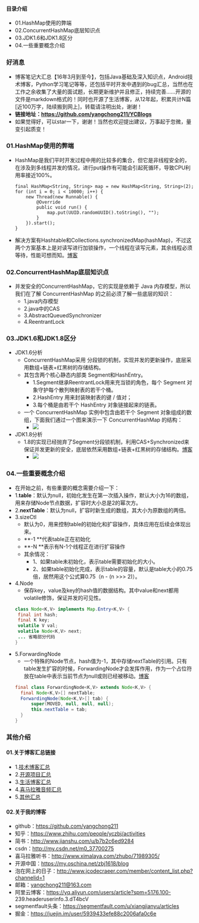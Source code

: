 #### 目录介绍
- 01.HashMap使用的弊端
- 02.ConcurrentHashMap底层知识点
- 03.JDK1.6和JDK1.8区分
- 04.一些重要概念介绍


### 好消息
- 博客笔记大汇总【16年3月到至今】，包括Java基础及深入知识点，Android技术博客，Python学习笔记等等，还包括平时开发中遇到的bug汇总，当然也在工作之余收集了大量的面试题，长期更新维护并且修正，持续完善……开源的文件是markdown格式的！同时也开源了生活博客，从12年起，积累共计N篇[近100万字，陆续搬到网上]，转载请注明出处，谢谢！
- **链接地址：https://github.com/yangchong211/YCBlogs**
- 如果觉得好，可以star一下，谢谢！当然也欢迎提出建议，万事起于忽微，量变引起质变！



### 01.HashMap使用的弊端
- HashMap是我们平时开发过程中用的比较多的集合，但它是非线程安全的，在涉及到多线程并发的情况，进行put操作有可能会引起死循环，导致CPU利用率接近100%。
    ```
    final HashMap<String, String> map = new HashMap<String, String>(2);
    for (int i = 0; i < 10000; i++) {
        new Thread(new Runnable() {
            @Override
            public void run() {
                map.put(UUID.randomUUID().toString(), "");
            }
        }).start();
    }
    ```
- 解决方案有Hashtable和Collections.synchronizedMap(hashMap)，不过这两个方案基本上是对读写进行加锁操作，一个线程在读写元素，其余线程必须等待，性能可想而知。[博客](https://github.com/yangchong211/YCBlogs)




### 02.ConcurrentHashMap底层知识点
- 并发安全的ConcurrentHashMap，它的实现是依赖于 Java 内存模型，所以我们在了解 ConcurrentHashMap 的之前必须了解一些底层的知识：
    - 1.java内存模型
    - 2.java中的CAS
    - 3.AbstractQueuedSynchronizer
    - 4.ReentrantLock


### 03.JDK1.6和JDK1.8区分
- JDK1.6分析
    - ConcurrentHashMap采用 分段锁的机制，实现并发的更新操作，底层采用数组+链表+红黑树的存储结构。
    - 其包含两个核心静态内部类 Segment和HashEntry。
        - 1.Segment继承ReentrantLock用来充当锁的角色，每个 Segment 对象守护每个散列映射表的若干个桶。
        - 2.HashEntry 用来封装映射表的键 / 值对；
        - 3.每个桶是由若干个 HashEntry 对象链接起来的链表。
    - 一个 ConcurrentHashMap 实例中包含由若干个 Segment 对象组成的数组，下面我们通过一个图来演示一下 ConcurrentHashMap 的结构：
        - ![](http://upload-images.jianshu.io/upload_images/2184951-728c319f48ebe35a.png?imageMogr2/auto-orient/strip%7CimageView2/2/w/1240)
- JDK1.8分析
    - 1.8的实现已经抛弃了Segment分段锁机制，利用CAS+Synchronized来保证并发更新的安全，底层依然采用数组+链表+红黑树的存储结构。[博客](https://github.com/yangchong211/YCBlogs)
        - ![](http://upload-images.jianshu.io/upload_images/2184951-3d2365ca5996274f.png?imageMogr2/auto-orient/strip%7CimageView2/2/w/1240)



### 04.一些重要概念介绍
- 在开始之前，有些重要的概念需要介绍一下：
- 1.**table**：默认为null，初始化发生在第一次插入操作，默认大小为16的数组，用来存储Node节点数据，扩容时大小总是2的幂次方。
- 2.**nextTable**：默认为null，扩容时新生成的数组，其大小为原数组的两倍。
- 3.sizeCtl
    - 默认为0，用来控制table的初始化和扩容操作，具体应用在后续会体现出来。
    - **-1 **代表table正在初始化
    - **-N **表示有N-1个线程正在进行扩容操作
    - 其余情况：
        - 1、如果table未初始化，表示table需要初始化的大小。
        - 2、如果table初始化完成，表示table的容量，默认是table大小的0.75倍，居然用这个公式算0.75（n - (n >>> 2)）。
- 4.Node
    - 保存key，value及key的hash值的数据结构。其中value和next都用volatile修饰，保证并发的可见性。
    ```java
    class Node<K,V> implements Map.Entry<K,V> {
     final int hash;
     final K key;
     volatile V val;
     volatile Node<K,V> next;
     ... 省略部分代码
    }
    ```
- 5.ForwardingNode
    - 一个特殊的Node节点，hash值为-1，其中存储nextTable的引用。只有table发生扩容的时候，ForwardingNode才会发挥作用，作为一个占位符放在table中表示当前节点为null或则已经被移动。[博客](https://github.com/yangchong211/YCBlogs)
   ```java
   final class ForwardingNode<K,V> extends Node<K,V> {
     final Node<K,V>[] nextTable;
     ForwardingNode(Node<K,V>[] tab) {
         super(MOVED, null, null, null);
         this.nextTable = tab;
     }
   }
   ```

   



### 其他介绍
#### 01.关于博客汇总链接
- 1.[技术博客汇总](https://www.jianshu.com/p/614cb839182c)
- 2.[开源项目汇总](https://blog.csdn.net/m0_37700275/article/details/80863574)
- 3.[生活博客汇总](https://blog.csdn.net/m0_37700275/article/details/79832978)
- 4.[喜马拉雅音频汇总](https://www.jianshu.com/p/f665de16d1eb)
- 5.[其他汇总](https://www.jianshu.com/p/53017c3fc75d)



#### 02.关于我的博客
- github：https://github.com/yangchong211
- 知乎：https://www.zhihu.com/people/yczbj/activities
- 简书：http://www.jianshu.com/u/b7b2c6ed9284
- csdn：http://my.csdn.net/m0_37700275
- 喜马拉雅听书：http://www.ximalaya.com/zhubo/71989305/
- 开源中国：https://my.oschina.net/zbj1618/blog
- 泡在网上的日子：http://www.jcodecraeer.com/member/content_list.php?channelid=1
- 邮箱：yangchong211@163.com
- 阿里云博客：https://yq.aliyun.com/users/article?spm=5176.100- 239.headeruserinfo.3.dT4bcV
- segmentfault头条：https://segmentfault.com/u/xiangjianyu/articles
- 掘金：https://juejin.im/user/5939433efe88c2006afa0c6e









